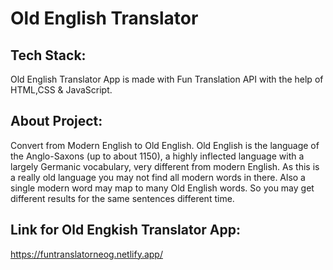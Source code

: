# Old English Translator
## Tech Stack:
Old English Translator App is made with Fun Translation API with the help of HTML,CSS & JavaScript.
## About Project:
Convert from Modern English to Old English. Old English is the language of the Anglo-Saxons (up to about 1150), a highly inflected language with a largely Germanic vocabulary, very different from modern English. As this is a really old language you may not find all modern words in there. Also a single modern word may map to many Old English words. So you may get different results for the same sentences different time.
## Link for Old Engkish Translator App:
https://funtranslatorneog.netlify.app/
